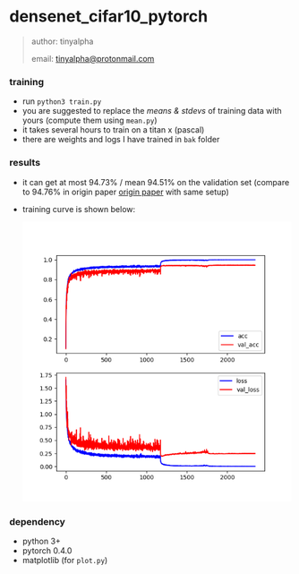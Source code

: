 # densenet_cifar10_pytorch

> author:	tinyalpha	
>
> email:	tinyalpha@protonmail.com

### training

* run `python3 train.py` 
* you are suggested to replace the *means & stdevs* of training data with yours (compute them using `mean.py`)
* it takes several hours to train on a titan x (pascal)
* there are weights and logs I have trained in `bak` folder

### results

* it can get at most 94.73% / mean 94.51% on the validation set (compare to 94.76% in origin paper [origin paper](https://arxiv.org/pdf/1608.06993.pdf) with same setup)

* training curve is shown below:

  ![curve](bak/curve.png)

### dependency

* python 3+
* pytorch 0.4.0
* matplotlib (for `plot.py`)